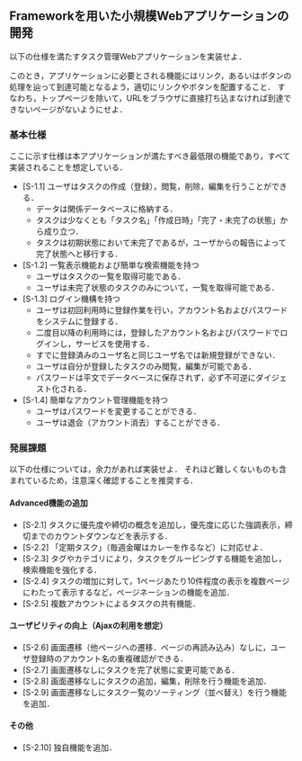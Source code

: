Frameworkを用いた小規模Webアプリケーションの開発
---

以下の仕様を満たすタスク管理Webアプリケーションを実装せよ．

このとき，アプリケーションに必要とされる機能にはリンク，あるいはボタンの処理を辿って到達可能となるよう，適切にリンクやボタンを配置すること．
すなわち，トップページを除いて，URLをブラウザに直接打ち込まなければ到達できないページがないようにせよ．

### 基本仕様
ここに示す仕様は本アプリケーションが満たすべき最低限の機能であり，すべて実装されることを想定している．

- [S-1.1] ユーザはタスクの作成（登録），閲覧，削除，編集を行うことができる．
    - データは関係データベースに格納する．
    - タスクは少なくとも「タスク名」「作成日時」「完了・未完了の状態」から成り立つ．
    - タスクは初期状態において未完了であるが，ユーザからの報告によって完了状態へと移行する．
- [S-1.2] 一覧表示機能および簡単な検索機能を持つ
    - ユーザはタスクの一覧を取得可能である．
    - ユーザは未完了状態のタスクのみについて，一覧を取得可能である．
- [S-1.3] ログイン機構を持つ
    - ユーザは初回利用時に登録作業を行い，アカウント名およびパスワードをシステムに登録する．
    - 二度目以降の利用時には，登録したアカウント名およびパスワードでログインし，サービスを使用する．
    - すでに登録済みのユーザ名と同じユーザ名では新規登録ができない．
    - ユーザは自分が登録したタスクのみ閲覧，編集が可能である．
    - パスワードは平文でデータベースに保存されず，必ず不可逆にダイジェスト化される．
- [S-1.4] 簡単なアカウント管理機能を持つ
    - ユーザはパスワードを変更することができる．
    - ユーザは退会（アカウント消去）することができる．


### 発展課題
以下の仕様については，余力があれば実装せよ．
それほど難しくないものも含まれているため，注意深く確認することを推奨する．

#### Advanced機能の追加
- [S-2.1] タスクに優先度や締切の概念を追加し，優先度に応じた強調表示，締切までのカウントダウンなどを表示する．
- [S-2.2] 「定期タスク」（毎週金曜はカレーを作るなど）に対応せよ．
- [S-2.3] タグやカテゴリにより，タスクをグルーピングする機能を追加し，検索機能を強化する．
- [S-2.4] タスクの増加に対して，1ページあたり10件程度の表示を複数ページにわたって表示するなど，ページネーションの機能を追加．
- [S-2.5] 複数アカウントによるタスクの共有機能．

#### ユーザビリティの向上（Ajaxの利用を想定）
- [S-2.6] 画面遷移（他ページへの遷移．ページの再読み込み）なしに，ユーザ登録時のアカウント名の重複確認ができる．
- [S-2.7] 画面遷移なしにタスクを完了状態に変更可能である．
- [S-2.8] 画面遷移なしにタスクの追加，編集，削除を行う機能を追加．
- [S-2.9] 画面遷移なしにタスク一覧のソーティング（並べ替え）を行う機能を追加．

#### その他
- [S-2.10] 独自機能を追加．
